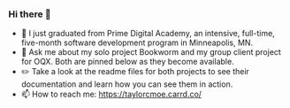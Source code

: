 ### Hi there 👋

- 🔭 I just graduated from Prime Digital Academy, an intensive, full-time, five-month software development program in Minneapolis, MN.
- 💬 Ask me about my solo project Bookworm and my group client project for OQX. Both are pinned below as they become available.
- :pencil2: Take a look at the readme files for both projects to see their documentation and learn how you can see them in action.
- 📫 How to reach me: https://taylorcmoe.carrd.co/ 

